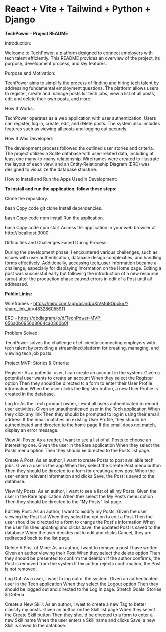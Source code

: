 # React + Vite + Tailwind + Python + Django

**TechPower - Project README**

Introduction:

Welcome to TechPower, a platform designed to connect employers with tech talent efficiently. This README provides an overview of the project, its purpose, development process, and key features.


Purpose and Motivation:

TechPower aims to simplify the process of finding and hiring tech talent by addressing fundamental employment questions. The platform allows users to register, create and manage posts for tech jobs, view a list of all posts, edit and delete their own posts, and more.


How It Works:

TechPower operates as a web application with user authentication. Users can register, log in, create, edit, and delete posts. The system also includes features such as viewing all posts and logging out securely.


How It Was Developed:

The development process followed the outlined user stories and criteria. The project utilizes a Sqlite database with user-related data, including at least one many-to-many relationship. Wireframes were created to illustrate the layout of each view, and an Entity-Relationship Diagram (ERD) was designed to visualize the database structure.


How to Install and Run the Apps Used in Development:

**To install and run the application, follow these steps:**

Clone the repository.

bash
Copy code
git clone <repository-url>
Install dependencies.

bash
Copy code
npm install
Run the application.

bash
Copy code
npm start
Access the application in your web browser at http://localhost:3000.


Difficulties and Challenges Faced During Process:   

During the development phase, I encountered various challenges, such as issues with user authentication, database design complexities, and handling forms effectively.  Additionally, accessing tech_user information became a challenge, especially for displaying information on the Home page. Editing a post was successful early but following the introduction of a new resource (area) after the production phase caused errors in edit of a Post until all addressed. 

**Public Links:**

Wireframes -  https://miro.com/app/board/uXjVMq9Opck=/?share_link_id=483286055911

ERD - https://dbdiagram.io/d/TechPower-MVP-656a0b0956d8064ca0360b0f

Problem Solved:

TechPower solves the challenge of efficiently connecting employers with tech talent by providing a streamlined platform for creating, managing, and viewing tech job posts.

Project MVP: Stories & Criteria:


Register:
As a potential user, I can create an account in the system.
Given a potential user wants to create an account
When they select the Register option
Then they should be directed to a form to enter their User Profile information
When the user clicks the Register button, a new User Profile is created in the database.

Log In:
As the Tech product owner, I want all users authenticated to record user activities.
Given an unauthenticated user in the Tech application
When they click any link
Then they should be prompted to log in using their email address
If the email matches an existing User Profile, they should be authenticated and directed to the home page
If the email does not match, display an error message.

View All Posts:
As a reader, I want to see a list of all Posts to choose an interesting one.
Given the user in the Rare application
When they select the Posts menu option
Then they should be directed to the Posts list page.

Create A Post:
As an author, I want to create Posts to post available tech jobs.
Given a user in the app
When they select the Create Post menu button
Then they should be directed to a form for creating a new post
When the user enters relevant information and clicks Save, the Post is saved to the database.

View My Posts:
As an author, I want to see a list of all my Posts.
Given the user in the Rare application
When they select the My Posts menu option
Then they should be directed to the "My Posts" list page.

Edit My Post:
As an author, I want to modify my Posts.
Given the user viewing the Post list
When they select the option to edit a Post
Then the user should be directed to a form to change the Post's information
When the user finishes updating and clicks Save, the updated Post is saved to the database
When the user decides not to edit and clicks Cancel, they are redirected back to the list page.

Delete A Post of Mine:
As an author, I want to remove a post I have written.
Given an author viewing their Post
When they select the delete option
Then they should be presented to confirm the deletion
If the author confirms, the Post is removed from the system
If the author rejects confirmation, the Post is not removed.

Log Out:
As a user, I want to log out of the system.
Given an authenticated user in the Tech application
When they select the Logout option
Then they should be logged out and directed to the Log In page.
Stretch Goals: Stories & Criteria

Create a New Skill:
As an author, I want to create a new Tag to better classify my posts.
Given an author on the Skill list page
When they select the Create Skill button
Then they should be directed to a form to enter a new Skill name
When the user enters a Skill name and clicks Save, a new Skill is saved to the database.





